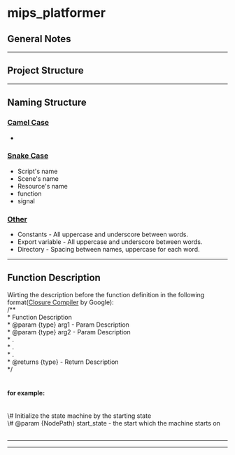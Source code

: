 # mips_platformer
 
General Notes
-------------
***

Project Structure
-----------------

***

Naming Structure
----------------

### <u>Camel Case</u>
* 


### <u>Snake Case</u>
* Script's name
* Scene's name
* Resource's name
* function
* signal


### <u>Other</u>
* Constants - All uppercase and underscore between words.
* Export variable - All uppercase and underscore between words.
* Directory - Spacing between names, uppercase for each word.

***

Function Description
--------------------
Wirting the description before the function definition in the following format([Closure Compiler](https://github.com/google/closure-compiler/wiki/Annotating-JavaScript-for-the-Closure-Compiler) by Google):<br/>
/**<br/>
\* Function Description<br/>
\* @param {type} arg1 - Param Description<br/>
\* @param {type} arg2 - Param Description<br/>
\* .<br/>
\* .<br/>
\* .<br/>
\* @returns {type} - Return Description<br/>
\*/<br/>
<br/>

#### for example:
<br/>
\# Initialize the state machine by the starting state<br/>
\# @param {NodePath} start_state - the start which the machine starts on<br/>
<br/>

***

***